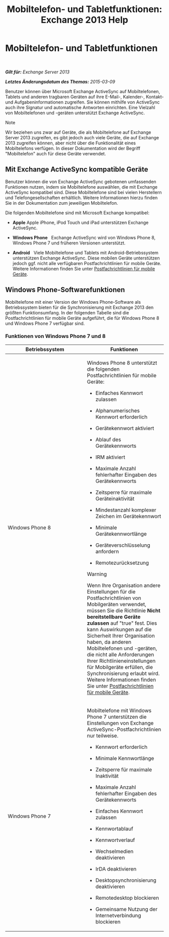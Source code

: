 ﻿---
title: 'Mobiltelefon- und Tabletfunktionen: Exchange 2013 Help'
TOCTitle: Mobiltelefon- und Tabletfunktionen
ms:assetid: ad54d9e6-7a1c-4fb0-b5a9-0b042b98ada3
ms:mtpsurl: https://technet.microsoft.com/de-de/library/Bb232162(v=EXCHG.150)
ms:contentKeyID: 50554893
ms.date: 04/24/2018
mtps_version: v=EXCHG.150
ms.translationtype: HT
---

# Mobiltelefon- und Tabletfunktionen

 

_**Gilt für:** Exchange Server 2013_

_**Letztes Änderungsdatum des Themas:** 2015-03-09_

Benutzer können über Microsoft Exchange ActiveSync auf Mobiltelefonen, Tablets und anderen tragbaren Geräten auf ihre E-Mail-, Kalender-, Kontakt- und Aufgabeninformationen zugreifen. Sie können mithilfe von ActiveSync auch ihre Signatur und automatische Antworten einrichten. Eine Vielzahl von Mobiltelefonen und -geräten unterstützt Exchange ActiveSync.


> [!NOTE]
> Wir beziehen uns zwar auf Geräte, die als Mobiltelefone auf Exchange Server&nbsp;2013 zugreifen, es gibt jedoch auch viele Geräte, die auf Exchange 2013 zugreifen können, aber nicht über die Funktionalität eines Mobiltelefons verfügen. In dieser Dokumentation wird der Begriff "Mobiltelefon" auch für diese Geräte verwendet.



## Mit Exchange ActiveSync kompatible Geräte

Benutzer können die von Exchange ActiveSync gebotenen umfassenden Funktionen nutzen, indem sie Mobiltelefone auswählen, die mit Exchange ActiveSync kompatibel sind. Diese Mobiltelefone sind bei vielen Herstellern und Telefongesellschaften erhältlich. Weitere Informationen hierzu finden Sie in der Dokumentation zum jeweiligen Mobiltelefon.

Die folgenden Mobiltelefone sind mit Microsoft Exchange kompatibel:

  - **Apple** Apple iPhone, iPod Touch und iPad unterstützen Exchange ActiveSync.

  - **Windows Phone**   Exchange ActiveSync wird von Windows Phone 8, Windows Phone 7 und früheren Versionen unterstützt.

  - **Android**   Viele Mobiltelefone und Tablets mit Android-Betriebssystem unterstützen Exchange ActiveSync. Diese mobilen Geräte unterstützen jedoch ggf. nicht alle verfügbaren Postfachrichtlinien für mobile Geräte. Weitere Informationen finden Sie unter [Postfachrichtlinien für mobile Geräte](mobile-device-mailbox-policies-exchange-2013-help.md).

## Windows Phone-Softwarefunktionen

Mobiltelefone mit einer Version der Windows Phone-Software als Betriebssystem bieten für die Synchronisierung mit Exchange 2013 den größten Funktionsumfang. In der folgenden Tabelle sind die Postfachrichtlinien für mobile Geräte aufgeführt, die für Windows Phone 8 und Windows Phone 7 verfügbar sind.

### Funktionen von Windows Phone 7 und 8

<table>
<colgroup>
<col style="width: 50%" />
<col style="width: 50%" />
</colgroup>
<thead>
<tr class="header">
<th>Betriebssystem</th>
<th>Funktionen</th>
</tr>
</thead>
<tbody>
<tr class="odd">
<td><p>Windows Phone 8</p></td>
<td><p>Windows Phone 8 unterstützt die folgenden Postfachrichtlinien für mobile Geräte:</p>
<ul>
<li><p>Einfaches Kennwort zulassen</p></li>
<li><p>Alphanumerisches Kennwort erforderlich</p></li>
<li><p>Gerätekennwort aktiviert</p></li>
<li><p>Ablauf des Gerätekennworts</p></li>
<li><p>IRM aktiviert</p></li>
<li><p>Maximale Anzahl fehlerhafter Eingaben des Gerätekennworts</p></li>
<li><p>Zeitsperre für maximale Geräteinaktivität</p></li>
<li><p>Mindestanzahl komplexer Zeichen im Gerätekennwort</p></li>
<li><p>Minimale Gerätekennwortlänge</p></li>
<li><p>Geräteverschlüsselung anfordern</p></li>
<li><p>Remotezurücksetzung</p></li>
</ul>

> [!WARNING]
> Wenn Ihre Organisation andere Einstellungen für die Postfachrichtlinien von Mobilgeräten verwendet, müssen Sie die Richtlinie <STRONG>Nicht bereitstellbare Geräte zulassen</STRONG> auf "true" fest. Dies kann Auswirkungen auf die Sicherheit Ihrer Organisation haben, da anderen Mobiltelefonen und -geräten, die nicht alle Anforderungen Ihrer Richtlinieneinstellungen für Mobilgeräte erfüllen, die Synchronisierung erlaubt wird. Weitere Informationen finden Sie unter <A href="mobile-device-mailbox-policies-exchange-2013-help.md">Postfachrichtlinien für mobile Geräte</A>.


</td>
</tr>
<tr class="even">
<td><p>Windows Phone 7</p></td>
<td><p>Mobiltelefone mit Windows Phone 7 unterstützen die Einstellungen von Exchange ActiveSync-Postfachrichtlinien nur teilweise.</p>
<ul>
<li><p>Kennwort erforderlich</p></li>
<li><p>Minimale Kennwortlänge</p></li>
<li><p>Zeitsperre für maximale Inaktivität</p></li>
<li><p>Maximale Anzahl fehlerhafter Eingaben des Gerätekennworts</p></li>
<li><p>Einfaches Kennwort zulassen</p></li>
<li><p>Kennwortablauf</p></li>
<li><p>Kennwortverlauf</p></li>
<li><p>Wechselmedien deaktivieren</p></li>
<li><p>IrDA deaktivieren</p></li>
<li><p>Desktopsynchronisierung deaktivieren</p></li>
<li><p>Remotedesktop blockieren</p></li>
<li><p>Gemeinsame Nutzung der Internetverbindung blockieren</p></li>
</ul></td>
</tr>
</tbody>
</table>

